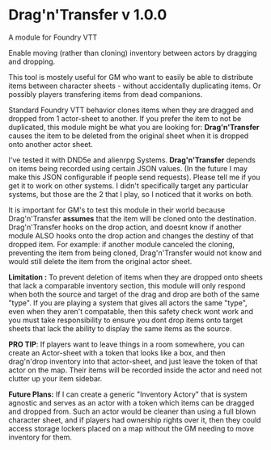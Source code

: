 # Drag'n'Transfer v 1.0.0
A module for Foundry VTT 

Enable moving (rather than cloning) inventory between actors by dragging and dropping.

This tool is mostely useful for GM who want to easily be able to distribute items between character sheets - without accidentally duplicating items.  Or possibly players transfering items from dead companions.

Standard Foundry VTT behavior clones items when they are dragged and dropped from 1 actor-sheet to another. If you prefer the item to not be duplicated, this module might be what you are looking for: **Drag'n'Transfer**  causes the item to be deleted from the original sheet when it is dropped onto another actor sheet.

I've tested it with DND5e and alienrpg Systems.  **Drag'n'Transfer** depends on items being recorded using certain JSON values. (In the future I may make this JSON configurable if people send requests). Please tell me if you get it to work on other systems. I didn't specifically target any particular systems, but those are the 2 that I play, so I noticed that it works on both.

It is important for GM's to test this module in their world because Drag'n'Transfer **assumes** that the item will be cloned onto the destination.  Drag'n'Transfer hooks on the drop action, and doesnt know if another module ALSO hooks onto the drop action and changes the destiny of that dropped item.  For example: if another module canceled the cloning, preventing the item from being cloned, Drag'n'Transfer would not know and would still delete the item from the original actor sheet.

**Limitation :**  To prevent deletion of items when they are dropped onto sheets that lack a comparable inventory section, this module will only respond when both the source and target of the drag and drop are both of the same "type".  If you are playing a system that gives all actors the same "type", even when they aren't compatable, then this safety check wont work and you must take responsibility to ensure you dont drop items onto target sheets that lack the ability to display the same items as the source. 

**PRO TIP**: If players want to leave things in a room somewhere, you can create an Actor-sheet with a token that looks like a box, and then drag'n'drop inventory into that actor-sheet, and just leave the token of that actor on the map.  Their items will be recorded inside the actor and need not clutter up your item sidebar.

**Future Plans:** If I can create a generic "Inventory Actory" that is system agnostic and serves as an actor with a token which items can be dragged and dropped from.  Such an actor would be cleaner than using a full blown character sheet, and if players had ownership rights over it, then they could access storage lockers placed on a map without the GM needing to move inventory for them.

